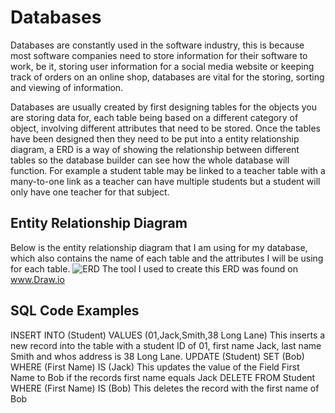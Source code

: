 # Databases
Databases are constantly used in the software industry, this is because most software companies need to store information for their software to work, be it, storing user information for a social media website or keeping track of orders on an online shop, databases are vital for the storing, sorting and viewing of information.

Databases are usually created by first designing tables for the objects you are storing data for, each table being based on a different category of object, involving different attributes that need to be stored. Once the tables have been designed then they need to be put into a entity relationship diagram, a ERD is a way of showing the relationship between different tables so the database builder can see how the whole database will function. For example a student table may be linked to a teacher table with a many-to-one link as a teacher can have multiple students but a student will only have one teacher for that subject.
## Entity Relationship Diagram
Below is the entity relationship diagram that I am using for my database, which also contains the name of each table and the attributes I will be using for each table.
![ERD](https://github.com/SDearing/Entity-Relationship-Diagrams-Example/blob/master/ERDExample.PNG)
The tool I used to create this ERD was found on www.Draw.io
## SQL Code Examples
INSERT INTO (Student) VALUES (01,Jack,Smith,38 Long Lane)
This inserts a new record into the table with a student ID of 01, first name Jack, last name Smith and whos address is 38 Long Lane.
UPDATE (Student) SET (Bob) WHERE (First Name) IS (Jack)
This updates the value of the Field First Name to Bob if the records first name equals Jack
DELETE FROM Student WHERE (First Name) IS (Bob)
This deletes the record with the first name of Bob
